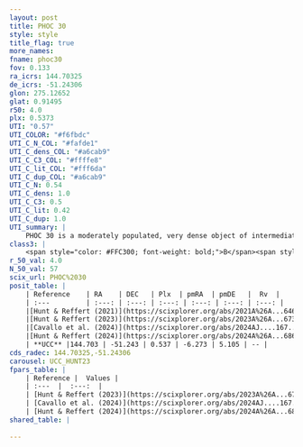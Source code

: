 ```yaml
---
layout: post
title: PHOC 30
style: style
title_flag: true
more_names: 
fname: phoc30
fov: 0.133
ra_icrs: 144.70325
de_icrs: -51.24306
glon: 275.12652
glat: 0.91495
r50: 4.0
plx: 0.5373
UTI: "0.57"
UTI_COLOR: "#f6fbdc"
UTI_C_N_COL: "#fafde1"
UTI_C_dens_COL: "#a6cab9"
UTI_C_C3_COL: "#ffffe8"
UTI_C_lit_COL: "#fff6da"
UTI_C_dup_COL: "#a6cab9"
UTI_C_N: 0.54
UTI_C_dens: 1.0
UTI_C_C3: 0.5
UTI_C_lit: 0.42
UTI_C_dup: 1.0
UTI_summary: |
    PHOC 30 is a moderately populated, very dense object of intermediate C3 quality. It is poorly studied in the literature.
class3: |
    <span style="color: #FFC300; font-weight: bold;">B</span><span style="color: #FFC300; font-weight: bold;">B</span>
r_50_val: 4.0
N_50_val: 57
scix_url: PHOC%2030
posit_table: |
    | Reference    | RA    | DEC   | Plx  | pmRA  | pmDE   |  Rv  |
    | :---         | :---: | :---: | :---: | :---: | :---: | :---: |
    |[Hunt & Reffert (2021)](https://scixplorer.org/abs/2021A%26A...646A.104H) | 144.708 | -51.263 | 0.492 | -6.251 | 5.099 | -- |
    |[Hunt & Reffert (2023)](https://scixplorer.org/abs/2023A%26A...673A.114H) | 144.715 | -51.224 | 0.531 | -6.25 | 5.103 | -- |
    |[Cavallo et al. (2024)](https://scixplorer.org/abs/2024AJ....167...12C) | 144.68 | -51.261 | 0.534 | -- | -- | -- |
    |[Hunt & Reffert (2024)](https://scixplorer.org/abs/2024A%26A...686A..42H) | 144.715 | -51.224 | 0.531 | -6.25 | 5.103 | -- |
    | **UCC** |144.703 | -51.243 | 0.537 | -6.273 | 5.105 | -- | 
cds_radec: 144.70325,-51.24306
carousel: UCC_HUNT23
fpars_table: |
    | Reference |  Values |
    | :---  |  :---:  |
    | [Hunt & Reffert (2023)](https://scixplorer.org/abs/2023A%26A...673A.114H) | `AV50=1.558, diffAV50=2.35, MOD50=11.187, logAge50=8.009` |
    | [Cavallo et al. (2024)](https://scixplorer.org/abs/2024AJ....167...12C) | `AV50=1.51, dMod50=11.32, logAge50=8.51, [Fe/H]50=0.2` |
    | [Hunt & Reffert (2024)](https://scixplorer.org/abs/2024A%26A...686A..42H) | `MassJ=292.983` |
shared_table: |
    
---
```

